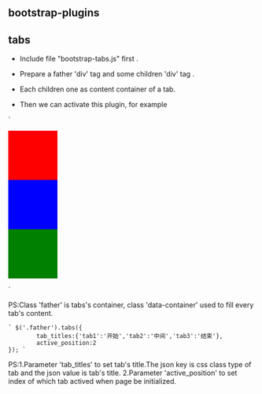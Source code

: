 ﻿## bootstrap-plugins

## tabs
  
  * Include file "bootstrap-tabs.js" first .

  * Prepare a father 'div' tag and some children 'div' tag . 
  
  * Each children one as content container of a tab.

  * Then we can activate this plugin, for example

	
`<div class="father">
	<div class = "data-container">
		<div style="width:100px;height:100px;background-color:red;"></div>
	</div>
	<div class = "data-container">
		<div style="width:100px;height:100px;background-color:blue;"></div>
	</div>
	<div class = "data-container">
		<div style="width:100px;height:100px;background-color:green;"></div>
	</div>
 </div>`

PS:Class 'father' is tabs's container, class 'data-container' used to fill every tab's content.

	` $('.father').tabs({
			tab_titles:{'tab1':'开始','tab2':'中间','tab3':'结束'},
			active_position:2
	}); `

PS:1.Parameter 'tab_titles' to set tab's title.The json key is css class type of tab and the json value is tab's title.
   2.Parameter 'active_position' to set index of which tab actived when page be initialized.
